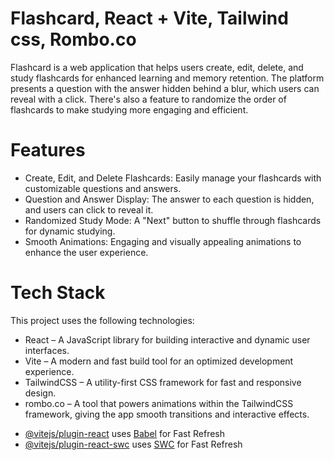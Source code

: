 # Flashcard, React + Vite, Tailwind css, Rombo.co

Flashcard is a web application that helps users create, edit, delete, and study flashcards for enhanced learning and memory retention. The platform presents a question with the answer hidden behind a blur, which users can reveal with a click. There's also a feature to randomize the order of flashcards to make studying more engaging and efficient.

# Features
+ Create, Edit, and Delete Flashcards: Easily manage your flashcards with customizable questions and answers.
+ Question and Answer Display: The answer to each question is hidden, and users can click to reveal it.
+ Randomized Study Mode: A "Next" button to shuffle through flashcards for dynamic studying.
+ Smooth Animations: Engaging and visually appealing animations to enhance the user experience.


# Tech Stack
This project uses the following technologies:
+ React – A JavaScript library for building interactive and dynamic user interfaces.
+ Vite – A modern and fast build tool for an optimized development experience.
+ TailwindCSS – A utility-first CSS framework for fast and responsive design.
+ rombo.co – A tool that powers animations within the TailwindCSS framework, giving the app smooth transitions and interactive effects.


- [@vitejs/plugin-react](https://github.com/vitejs/vite-plugin-react/blob/main/packages/plugin-react/README.md) uses [Babel](https://babeljs.io/) for Fast Refresh
- [@vitejs/plugin-react-swc](https://github.com/vitejs/vite-plugin-react-swc) uses [SWC](https://swc.rs/) for Fast Refresh
